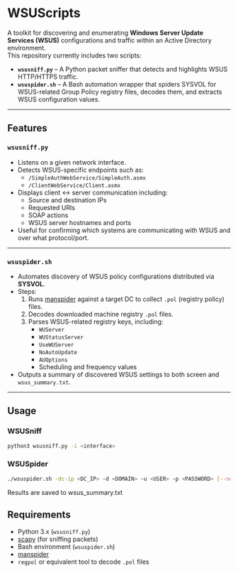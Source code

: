 # WSUScripts

A toolkit for discovering and enumerating **Windows Server Update Services (WSUS)** configurations and traffic within an Active Directory environment.  
This repository currently includes two scripts:

- **`wsusniff.py`** – A Python packet sniffer that detects and highlights WSUS HTTP/HTTPS traffic.  
- **`wsuspider.sh`** – A Bash automation wrapper that spiders SYSVOL for WSUS-related Group Policy registry files, decodes them, and extracts WSUS configuration values.

---

## Features

### `wsusniff.py`
- Listens on a given network interface.
- Detects WSUS-specific endpoints such as:
  - `/SimpleAuthWebService/SimpleAuth.asmx`
  - `/ClientWebService/Client.asmx`
- Displays client ↔ server communication including:
  - Source and destination IPs
  - Requested URIs
  - SOAP actions
  - WSUS server hostnames and ports
- Useful for confirming which systems are communicating with WSUS and over what protocol/port.

---

### `wsuspider.sh`
- Automates discovery of WSUS policy configurations distributed via **SYSVOL**.
- Steps:
  1. Runs [manspider](https://github.com/blacklanternsecurity/MANSPIDER) against a target DC to collect `.pol` (registry policy) files.
  2. Decodes downloaded machine registry `.pol` files.
  3. Parses WSUS-related registry keys, including:
     - `WUServer`
     - `WUStatusServer`
     - `UseWUServer`
     - `NoAutoUpdate`
     - `AUOptions`
     - Scheduling and frequency values
- Outputs a summary of discovered WSUS settings to both screen and `wsus_summary.txt`.

---

## Usage

### WSUSniff

```bash
python3 wsusniff.py -i <interface>
```

### WSUSpider
```bash
./wsuspider.sh -dc-ip <DC_IP> -d <DOMAIN> -u <USER> -p <PASSWORD> [--no-banner]
```
Results are saved to wsus_summary.txt

## Requirements

- Python 3.x (`wsusniff.py`)
- [scapy](https://scapy.net/) (for sniffing packets)
- Bash environment (`wsuspider.sh`)
- [manspider](https://github.com/blacklanternsecurity/MANSPIDER)
- `regpol` or equivalent tool to decode `.pol` files
